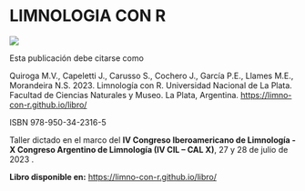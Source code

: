 # LIMNOLOGIA CON R

![](https://raw.githubusercontent.com/Limno-con-R/libro/main/images/portada.png)

Esta publicación debe citarse como

Quiroga M.V., Capeletti J., Carusso S., Cochero J., García P.E., Llames M.E., Morandeira N.S. 2023. Limnología con R. Universidad Nacional de La Plata. Facultad de Ciencias Naturales y Museo. La Plata, Argentina. https://limno-con-r.github.io/libro/

ISBN 978-950-34-2316-5

Taller dictado en el marco del **IV Congreso Iberoamericano de Limnología - X Congreso Argentino de Limnología (IV CIL – CAL X)**, 27 y 28 de julio de 2023 .

**Libro disponible en:** https://limno-con-r.github.io/libro/
